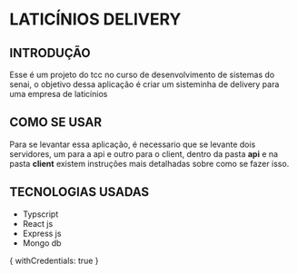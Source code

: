 # LATICÍNIOS DELIVERY 

## INTRODUÇÃO
Esse é um projeto do tcc no curso de desenvolvimento de sistemas do senai, o objetivo dessa aplicação é criar um sisteminha de delivery para uma empresa de laticínios

## COMO SE USAR
Para se levantar essa aplicação, é necessario que se levante dois servidores, um 
para a api e outro para o client, dentro da pasta **api** e na pasta **client** 
existem instruções mais detalhadas sobre como se fazer isso.

## TECNOLOGIAS USADAS
- Typscript
- React js
- Express js
- Mongo db

{ withCredentials: true }
